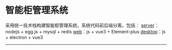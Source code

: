 # 智能柜管理系统

采用统一技术栈构建智能柜管理系统，系统代码前后端分离，包括：
[server](https://github.com/zengqiang365/SmartCabinet_server)：nodejs + egg.js + mysql + redis
[web](https://github.com/zengqiang365/SmartCabinet_web)：js + vue3 + Element-plus
[desktop](https://github.com/zengqiang365/SmartCabinet_desktop)：js + electron + vue3

---
